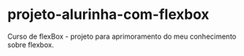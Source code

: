 # projeto-alurinha-com-flexbox
Curso de flexBox - projeto para aprimoramento do meu conhecimento sobre flexbox.
